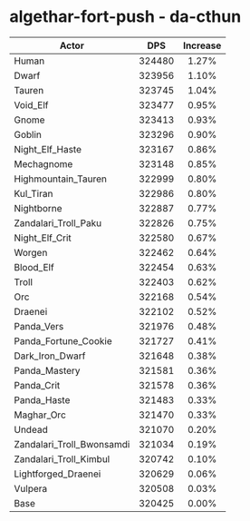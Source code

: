 # algethar-fort-push - da-cthun
| Actor | DPS | Increase |
|---|:---:|:---:|
|Human|324480|1.27%|
|Dwarf|323956|1.10%|
|Tauren|323745|1.04%|
|Void_Elf|323477|0.95%|
|Gnome|323413|0.93%|
|Goblin|323296|0.90%|
|Night_Elf_Haste|323167|0.86%|
|Mechagnome|323148|0.85%|
|Highmountain_Tauren|322999|0.80%|
|Kul_Tiran|322986|0.80%|
|Nightborne|322887|0.77%|
|Zandalari_Troll_Paku|322826|0.75%|
|Night_Elf_Crit|322580|0.67%|
|Worgen|322462|0.64%|
|Blood_Elf|322454|0.63%|
|Troll|322403|0.62%|
|Orc|322168|0.54%|
|Draenei|322102|0.52%|
|Panda_Vers|321976|0.48%|
|Panda_Fortune_Cookie|321727|0.41%|
|Dark_Iron_Dwarf|321648|0.38%|
|Panda_Mastery|321581|0.36%|
|Panda_Crit|321578|0.36%|
|Panda_Haste|321483|0.33%|
|Maghar_Orc|321470|0.33%|
|Undead|321070|0.20%|
|Zandalari_Troll_Bwonsamdi|321034|0.19%|
|Zandalari_Troll_Kimbul|320742|0.10%|
|Lightforged_Draenei|320629|0.06%|
|Vulpera|320508|0.03%|
|Base|320425|0.00%|
